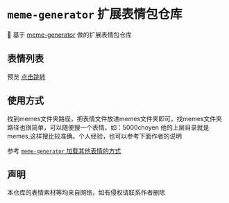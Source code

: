 # `meme-generator` 扩展表情包仓库

🚀 基于  [meme-generator](https://github.com/MemeCrafters/meme-generator) 做的扩展表情包仓库


## 表情列表

预览 [点击跳转](http://me.tudouu.cn/)

## 使用方式

找到memes文件夹路径，把表情文件放进memes文件夹即可，找memes文件夹路径也很简单，可以随便搜一个表情，如：5000choyen 
他的上层目录就是memes,这样搜比较准确。个人经验，也可以参考下面作者的说明

参考 [`meme-generator` 加载其他表情的方式](https://github.com/MemeCrafters/meme-generator/wiki/%E5%8A%A0%E8%BD%BD%E5%85%B6%E4%BB%96%E8%A1%A8%E6%83%85)


## 声明

本仓库的表情素材等均来自网络，如有侵权请联系作者删除



